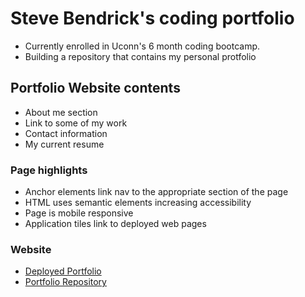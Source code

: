 # Steve Bendrick's coding portfolio
 - Currently enrolled in Uconn's 6 month coding bootcamp.
 - Building a repository that contains my personal protfolio

 ## Portfolio Website contents
 - About me section
 - Link to some of my work
 - Contact information
 - My current resume

 ### Page highlights
 - Anchor elements link nav to the appropriate section of the page
 - HTML uses semantic elements increasing accessibility
 - Page is mobile responsive
 - Application tiles link to deployed web pages

 ### Website
 - [Deployed Portfolio](https://steveb29.github.io/SteveB29/)
 - [Portfolio Repository](https://github.com/SteveB29/SteveB29)
